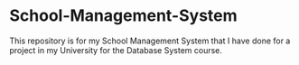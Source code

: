 # School-Management-System
This repository is for my School Management System that I have done for a project in my University for the Database System course.
